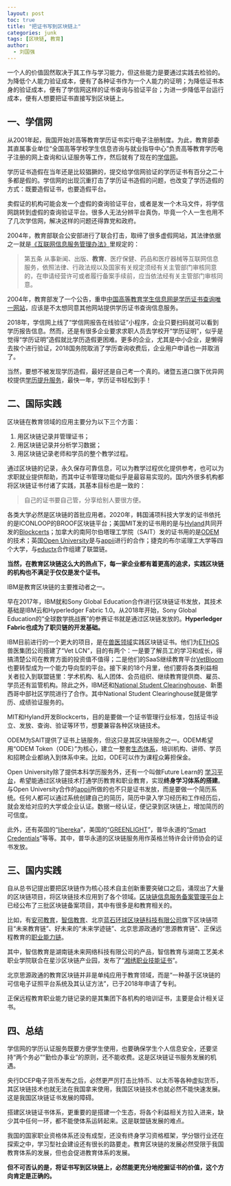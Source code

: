 ```yaml
---
layout: post
toc: true
title: "把证书写到区块链上"
categories: junk
tags: [区块链, 教育]
author:
  - 刘国强
---
```


一个人的价值固然取决于其工作与学习能力，但这些能力是要通过实践去检验的。为降低个人能力验证成本，便有了各种证书作为一个人能力的证明；为降低证书本身的验证成本，便有了学信网这样的证书查询与验证平台；为进一步降低平台运行成本，便有人想要把证书直接写到区块链上。

## 一、学信网

从2001年起，我国开始对高等教育学历证书实行电子注册制度。为此，教育部委其直属事业单位“全国高等学校学生信息咨询与就业指导中心”负责高等教育学历电子注册的网上查询和认证服务等工作，然后就有了现在的[学信网](http://www.chsi.com.cn)。

学历证书造假在当年还是比较猖獗的，提交给学信网验证的学历证书有百分之二十多都是假的。学信网的出现沉重打击了学历证书造假的问题，也改变了学历造假的方式：既要造假证书，也要造假平台。

卖假证的机构可能会发一个虚假的查询验证平台，或者是发一个木马文件，将学信网跳转到虚假的查询验证平台。很多人无法分辨平台真伪，毕竟一个人一生也用不了几次学信网，解决这样的问题还得靠党和政府。

2004年，教育部联合公安部进行了联合打击，取缔了很多虚假网站，其法律依据之一就是[《互联网信息服务管理办法》](http://www.cac.gov.cn/2000-09/30/c_126193701.htm)里规定的：

> 第五条 从事新闻、出版、**教育**、医疗保健、药品和医疗器械等互联网信息服务，依照法律、行政法规以及国家有关规定须经有关主管部门审核同意的，在申请经营许可或者履行备案手续前，应当依法经有关主管部门审核同意。

2004年，教育部发了一个公告，重申[中国高等教育学生信息网是学历证书查询唯一网站](http://old.moe.gov.cn/publicfiles/business/htmlfiles/moe/moe_366/200410/4328.html)，应该是不太想同意其他网站提供学历证书查询信息服务。

2018年，学信网上线了“学信网报告在线验证”小程序，企业只要扫码就可以看到学历报告信息。然而，还是有很多企业要求求职人员去学校开“学历证明”，似乎是觉得“学历证明”造假就比学历造假更困难。更多的企业，尤其是中小企业，是懒得去挨个进行验证，2018国务院取消了学历查询收费后，企业用户申请也一并取消了。

当然，要想不被发现学历造假，最好还是自己考一个真的。诸暨五道口旗下优异网校提供[学历提升服务](http://www.youeclass.com/zt/xueli/)，最快一年，学历证书轻松到手！

## 二、国际实践

区块链在教育领域的应用主要分为以下三个方面：

1. 用区块链记录并管理证书；
2. 用区块链记录并分析学习数据；
3. 用区块链记录老师和学员的整个教学过程。

通过区块链的记录，永久保存可靠信息，可以为教学过程优化提供参考，也可以为求职就业提供帮助，而其中证书管理功能似乎是最容易实现的。国内外很多机构都将区块链证书付诸了实践，其基本目标也是一致的：

> 自己的证书要自己管，分享给别人要很方便。

各类大学必然是区块链的首批应用者。2020年，韩国浦项科技大学发的证书依托的是ICONLOOP的BROOF区块链平台；美国MIT发的证书用的是与[Hyland](https://www.hyland.com/)共同开发的[Blockcerts](https://www.blockcerts.org/)；加拿大的南阿尔伯塔理工学院（SAIT）发的证书用的是[ODEM](https://odem.io/)的技术；英国[Open University](https://www.open.ac.uk/)是与[appii](https://appii.io/)进行的合作；捷克的布尔诺理工大学等四个大学，与[eductx](https://eductx.org/)合作组建了联盟链。

**当然，在教育区块链这么大的热点下，每一家企业都有着更高的追求，实践区块链的机构也不满足于仅仅是发个证书。**

IBM是教育区块链的主要推动者之一。

早在2017年，IBM就和Sony Global Education合作进行区块链证书发放，其技术基础是IBM云和Hyperledger Fabric 1.0。从2018年开始，Sony Global Education的“全球数学挑战赛”的参赛证书就是通过区块链发放的。**Hyperledger Fabric也成为了职贝链的开发基础。**

IBM目前进行的一个更大的项目，是在[兽医领域](https://www.ibm.com/blogs/blockchain/2020/08/disrupting-veterinary-medicine-and-credentialing-through-blockchain/?utm_id=Growing-the-veterinary-learning-credential-network-with-blockchain-In-Text&cm_mmc=OSocial_Blog-_-Blockchain+and+Strategic+Alliances_Blockchain-_-WW_WW-_-Growing-the-veterinary-learning-credential-network-with-blockchain-In-Text&cm_mmca1=000020YK&cm_mmca2=10005803)实践区块链证书。他们为[ETHOS](https://www.ethosvet.com/)兽医集团公司搭建了“Vet LCN”，目的有两个：一是要了解员工的学习和成长，得搞清楚公司在教育方面的投资值不值得；二是他们的SaaS继续教育平台[VetBloom](https://vetbloom.com/)也要转型成为一个能力导向型的平台。接下来的18个月里，他们要将各类利益相关者拉入到联盟链里：学术机构、私人团体、会员组织、继续教育提供商、雇员、学员还有监管机构。除此之外，IBM还和[National Student Clearinghouse](https://www.studentclearinghouse.org/)、新墨西哥中部社区学院进行了合作。其中National Student Clearinghouse就是做学历、成绩验证服务的。

MIT和Hyland开发Blockcerts，目的是要做一个证书管理行业标准，包括证书设立、发放、查询、验证等环节，想要兼容各种区块链技术。

ODEM为SAIT提供了证书上链服务，但这只是其区块链服务之一。ODEM希望用“ODEM Token（ODE）”为核心，建立一整套[生态体系](https://odem.cloud/c/the-odem-token/)，培训机构、讲师、学员和招聘企业都纳入到体系中来。比如，ODE可以作为课程众筹担保金。

Open University除了提供本科学历服务外，还有一个叫做Future Learn的 [学习平台](https://www.futurelearn.com/)，希望能通过区块链技术打通学历教育和职业教育，实现**终身学习体系的搭建**。与Open University合作的[appii](https://appii.io/)所做的也不只是证书发放，而是要做一个简历系统。任何人都可以通过系统创建自己的简历，简历中录入学习经历和工作经历后，就会发给对应的大学或企业认证。数据一经认证，便记录到区块链上，增加简历的可信度。

此外，还有英国的“[libereka](https://libereka.com/)”，美国的“[GREENLIGHT](https://www.glcredentials.com/)”，普华永道的“[Smart Credentials](https://www.pwc.co.uk/press-room/press-releases/pwc-icas-digital-certificates-blockchain.html)”等等。其中，普华永道的区块链服务用作英格兰特许会计师协会的证书发放。

## 三、国内实践

自从总书记提出要把区块链作为核心技术自主创新重要突破口之后，涌现出了大量的区块链项目，将区块链技术应用到了各个领域。[区块链信息服务备案管理平台](https://bcbeian.ifcert.cn/)上已经公布了三批区块链备案项目，其中有很多是和教育相关的。

比如，有[安可教育](http://www.ark-edu.cn/#data)，[智信教育](http://www.lwlai.com/)、北京[蓝石环球区块链科技有限公司](http://www.bluecefa.com/)旗下区块链项目“未来教育链”、好未来的“未来学迹链”、北京思源政通的“思源教育链”、正保远程教育的[职业能力链](http://www.lk100.com/)。

其中，智信教育是湖南链未来网络科技有限公司的产品，智信教育与湖南工艺美术职业学院联合在星沙区块链产业园，发布了“[湘绣职业技能证书](https://baijiahao.baidu.com/s?id=1643801602241290189&wfr=spider&for=pc)”。

北京思源政通的教育区块链并非是单纯应用于教育领域，而是“一种基于区块链的可信电子证照平台系统及其认证方法”，已于2018年申请了专利。

正保远程教育职业能力链记录的是其集团下各机构的培训证书，主要是会计相关证书。

## 四、总结

学信网的学历认证服务既要方便学生使用，也要确保学生个人信息安全，还要坚持“两个务必”“勤俭办事业”的原则，还不能收费。这是区块链证书服务发展的机遇。

央行DCEP电子货币发布之后，必然更严厉打击比特币、以太币等各种虚拟货币，其区块链技术也就无法在我国拿来使用，我国区块链技术也就必然不能快速发展。这是我国区块链证书发展的障碍。

搭建区块链证书体系，更重要的是搭建一个生态，将各个利益相关方拉入进来，缺少其中任何一环，都不能使体系运转起来。这是联盟链发展的难点。

我国的国家职业资格体系还没有成型，还没有终身学习资格框架，学分银行业还在探索之中，学习型社会建设还有很长的路要走。教育区块链的发展必然受限于我国教育体系的发展，但也会促进教育体系的发展。

**但不可否认的是，将证书写到区块链上，必然能更充分地挖掘证书的价值，这个方向肯定是正确的。**



